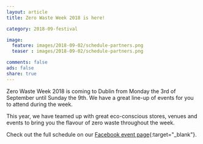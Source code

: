 ```yaml
---
layout: article
title: Zero Waste Week 2018 is here!

category: 2018-09-festival

image:
  feature: images/2018-09-02/schedule-partners.png
  teaser : images/2018-09-02/schedule-partners.png

comments: false
ads: false
share: true
---
```


Zero Waste Week 2018 is coming to Dublin from Monday the 3rd of September until Sunday the 9th. We have a great line-up of events for you to attend during the week. 

This year, we have teamed up with great eco-conscious stores, venues and events to bring you the flavour of zero waste throughout the week. 

Check out the full schedule on our [Facebook event page](https://www.facebook.com/pg/ZeroWasteFestivalIreland/events/){:target="_blank"}.


